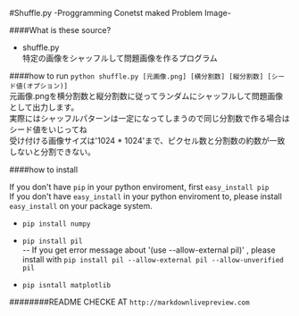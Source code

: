 #Shuffle.py -Proggramming Conetst maked Problem Image-

####What is these source?
- shuffle.py  
特定の画像をシャッフルして問題画像を作るプログラム

####how to run
` python shuffle.py [元画像.png] [横分割数] [縦分割数] [シード値(オプション)] `  
元画像.pngを横分割数と縦分割数に従ってランダムにシャッフルして問題画像として出力します。  
実際にはシャッフルパターンは一定になってしまうので同じ分割数で作る場合はシード値をいじってね  
受け付ける画像サイズは'1024 * 1024'まで、ピクセル数と分割数の約数が一致しないと分割できない。  



####how to install

If you don't have `pip` in your python enviroment, first `easy_install pip`  
If you don't have `easy_install` in your python enviroment to, please install `easy_install` on your package system.

- ` pip install numpy `

- ` pip install pil `  
-- If you get error message about '(use --allow-external pil)' , please install with ` pip install pil --allow-external pil --allow-unverified pil `


- ` pip isntall matplotlib `


########README CHECKE AT `http://markdownlivepreview.com`